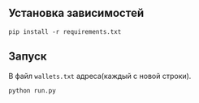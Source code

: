 ## Установка зависимостей
```
pip install -r requirements.txt
```

## Запуск
В файл `wallets.txt` адреса(каждый с новой строки).
```
python run.py
```